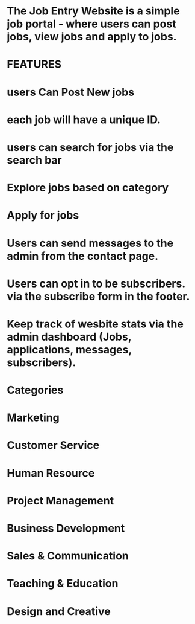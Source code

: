 # The Job Entry Website is a simple job portal - where users can post jobs, view jobs and apply to jobs.

# FEATURES ##
# users Can Post New jobs
# each job will have a unique ID.
# users can search for jobs via the search bar
# Explore jobs based on category
# Apply for jobs
# Users can send messages to the admin from the contact page.
# Users can opt in to be subscribers. via the subscribe form in the footer.
# Keep track of wesbite stats via the admin dashboard (Jobs, applications, messages, subscribers).

# Categories
# Marketing
# Customer Service
# Human Resource
# Project Management
# Business Development
# Sales & Communication
# Teaching & Education
# Design and Creative
